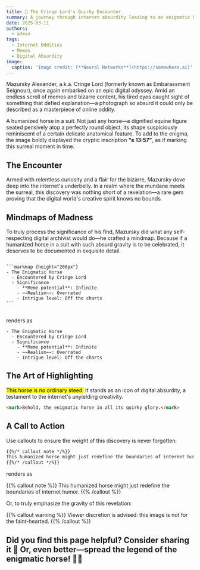 ```yaml
---
title: 🧠 The Cringe Lord's Quirky Encounter
summary: A journey through internet absurdity leading to an enigmatic horse in a suit.
date: 2025-03-11
authors:
  - admin
tags:
  - Internet Oddities
  - Memes
  - Digital Absurdity
image:
  caption: 'Image credit: [**Neural Networks**](https://somewhere.ai)'
---
```


Mazursky Alexander, a.k.a. Cringe Lord (formerly known as Embarassment Seignour), once again embarked on an epic digital odyssey. Amid an endless scroll of memes and bizarre content, his tired eyes caught sight of something that defied explanation—a photograph so absurd it could only be described as a masterpiece of online oddity.

A humanized horse in a suit. Not just any horse—a dignified equine figure seated pensively atop a perfectly round object, its shape suspiciously reminiscent of a certain delicate anatomical feature. To add to the enigma, the image boldly displayed the cryptic inscription **"в 13:57"**, as if marking this surreal moment in time.

## The Encounter

Armed with relentless curiosity and a flair for the bizarre, Mazursky dove deep into the internet's underbelly. In a realm where the mundane meets the surreal, this discovery was nothing short of a revelation—a rare gem proving that the digital world's creative spirit knows no bounds.

## Mindmaps of Madness

To truly process the significance of his find, Mazursky did what any self-respecting digital archivist would do—he crafted a mindmap. Because if a humanized horse in a suit with such absurd gravity is to be celebrated, it deserves to be documented in exquisite detail.

<div class="highlight">
<pre class="chroma">
<code>
```markmap {height="200px"}
- The Enigmatic Horse
  - Encountered by Cringe Lord
  - Significance
    - **Meme potential**: Infinite
    - ~~Realism~~: Overrated
    - Intrigue level: Off the charts
```
</code> 
</pre> 
</div>

renders as

```markmap {height="200px"}
- The Enigmatic Horse
  - Encountered by Cringe Lord
  - Significance
    - **Meme potential**: Infinite
    - ~~Realism~~: Overrated
    - Intrigue level: Off the charts
```

## The Art of Highlighting

<mark>This horse is no ordinary steed.</mark> It stands as an icon of digital absurdity, a testament to the internet's unyielding creativity.

```html
<mark>Behold, the enigmatic horse in all its quirky glory.</mark>
```

## A Call to Action

Use callouts to ensure the weight of this discovery is never forgotten:

```markdown
{{%/* callout note */%}}
This humanized horse might just redefine the boundaries of internet humor.
{{%/* /callout */%}}
```

renders as

{{% callout note %}} 
This humanized horse might just redefine the boundaries of internet humor. 
{{% /callout %}}

Or, to truly emphasize the gravity of this revelation:

{{% callout warning %}} 
Viewer discretion is advised: this image is not for the faint-hearted. 
{{% /callout %}}

## Did you find this page helpful? Consider sharing it 🙌 Or, even better—spread the legend of the enigmatic horse! 🐴✨
